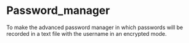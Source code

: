 # Password_manager
To make the advanced password manager in which passwords will be recorded in a text file with the username in an encrypted mode.
